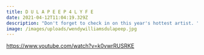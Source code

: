 ```yaml
---
title: D U L A P E E P 4 L Y F E
date: 2021-04-12T11:04:19.329Z
description: "Don't forget to check in on this year's hottest artist. "
image: /images/uploads/wendywilliamsdulapeep.jpg
---
```

https://www.youtube.com/watch?v=k0vwrRUSRKE